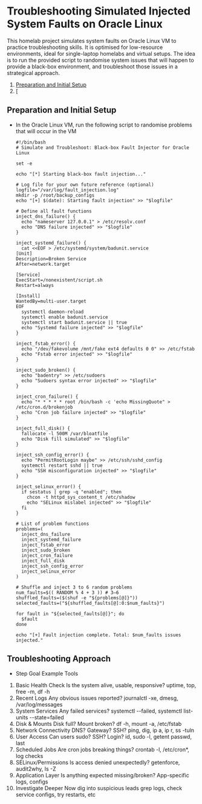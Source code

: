 # Troubleshooting Simulated Injected System Faults on Oracle Linux
This homelab project simulates system faults on Oracle Linux VM to practice troubleshooting skills. It is optimised for low-resource environments, ideal for single-laptop homelabs and virtual setups.
The idea is to run the provided script to randomise system issues that will happen to provide a black-box environment, and troubleshoot those issues in a strategical approach.


1. [Preparation and Initial Setup](#preparation-and-initial-setup)
2. [


## Preparation and Initial Setup
- In the Oracle Linux VM, run the following script to randomise problems that will occur in the VM
  ```
  #!/bin/bash
  # Simulate and Troubleshoot: Black-box Fault Injector for Oracle Linux
  
  set -e
  
  echo "[*] Starting black-box fault injection..."
  
  # Log file for your own future reference (optional)
  logfile="/var/log/fault_injection.log"
  mkdir -p /root/backup_configs
  echo "[+] $(date): Starting fault injection" >> "$logfile"
  
  # Define all fault functions
  inject_dns_failure() {
    echo "nameserver 127.0.0.1" > /etc/resolv.conf
    echo "DNS failure injected" >> "$logfile"
  }
  
  inject_systemd_failure() {
    cat <<EOF > /etc/systemd/system/badunit.service
  [Unit]
  Description=Broken Service
  After=network.target
  
  [Service]
  ExecStart=/nonexistent/script.sh
  Restart=always
  
  [Install]
  WantedBy=multi-user.target
  EOF
    systemctl daemon-reload
    systemctl enable badunit.service
    systemctl start badunit.service || true
    echo "Systemd failure injected" >> "$logfile"
  }
  
  inject_fstab_error() {
    echo "/dev/fakevolume /mnt/fake ext4 defaults 0 0" >> /etc/fstab
    echo "Fstab error injected" >> "$logfile"
  }
  
  inject_sudo_broken() {
    echo "badentry" >> /etc/sudoers
    echo "Sudoers syntax error injected" >> "$logfile"
  }
  
  inject_cron_failure() {
    echo "* * * * * root /bin/bash -c 'echo MissingQuote" > /etc/cron.d/brokenjob
    echo "Cron job failure injected" >> "$logfile"
  }
  
  inject_full_disk() {
    fallocate -l 500M /var/bloatfile
    echo "Disk fill simulated" >> "$logfile"
  }
  
  inject_ssh_config_error() {
    echo "PermitRootLogin maybe" >> /etc/ssh/sshd_config
    systemctl restart sshd || true
    echo "SSH misconfiguration injected" >> "$logfile"
  }
  
  inject_selinux_error() {
    if sestatus | grep -q "enabled"; then
      chcon -t httpd_sys_content_t /etc/shadow
      echo "SELinux mislabel injected" >> "$logfile"
    fi
  }
  
  # List of problem functions
  problems=(
    inject_dns_failure
    inject_systemd_failure
    inject_fstab_error
    inject_sudo_broken
    inject_cron_failure
    inject_full_disk
    inject_ssh_config_error
    inject_selinux_error
  )
  
  # Shuffle and inject 3 to 6 random problems
  num_faults=$(( RANDOM % 4 + 3 )) # 3–6
  shuffled_faults=($(shuf -e "${problems[@]}"))
  selected_faults=("${shuffled_faults[@]:0:$num_faults}")
  
  for fault in "${selected_faults[@]}"; do
    $fault
  done
  
  echo "[+] Fault injection complete. Total: $num_faults issues injected."
  ```



## Troubleshooting Approach
- Step	Goal	Example Tools
1. Basic Health Check	Is the system alive, usable, responsive?	uptime, top, free -m, df -h
2. Recent Logs	Any obvious issues reported?	journalctl -xe, dmesg, /var/log/messages
3. System Services	Any failed services?	systemctl --failed, systemctl list-units --state=failed
4. Disk & Mounts	Disk full? Mount broken?	df -h, mount -a, /etc/fstab
5. Network Connectivity	DNS? Gateway? SSH?	ping, dig, ip a, ip r, ss -tuln
6. User Access	Can users sudo? SSH? Login?	id, sudo -l, getent passwd, last
7. Scheduled Jobs	Are cron jobs breaking things?	crontab -l, /etc/cron*, log checks
8. SELinux/Permissions	Is access denied unexpectedly?	getenforce, audit2why, ls -Z
9. Application Layer	Is anything expected missing/broken?	App-specific logs, configs
10. Investigate Deeper	Now dig into suspicious leads	grep logs, check service configs, try restarts, etc






## 

